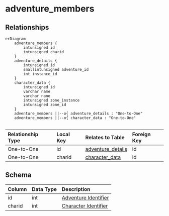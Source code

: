 # adventure_members

## Relationships

```mermaid
erDiagram
    adventure_members {
        intunsigned id
        intunsigned charid
    }
    adventure_details {
        intunsigned id
        smallintunsigned adventure_id
        int instance_id
    }
    character_data {
        intunsigned id
        varchar name
        varchar nane
        intunsigned zone_instance
        intunsigned zone_id
    }
    adventure_members ||--o{ adventure_details : "One-to-One"
    adventure_members ||--o{ character_data : "One-to-One"


```


| Relationship Type | Local Key | Relates to Table | Foreign Key |
| :--- | :--- | :--- | :--- |
| One-to-One | id | [adventure_details](../../schema/adventures/adventure_details.md) | id |
| One-to-One | charid | [character_data](../../schema/characters/character_data.md) | id |


## Schema

| Column | Data Type | Description |
| :--- | :--- | :--- |
| id | int | [Adventure Identifier](adventure_details.md) |
| charid | int | [Character Identifier](../../schema/characters/character_data.md) |

